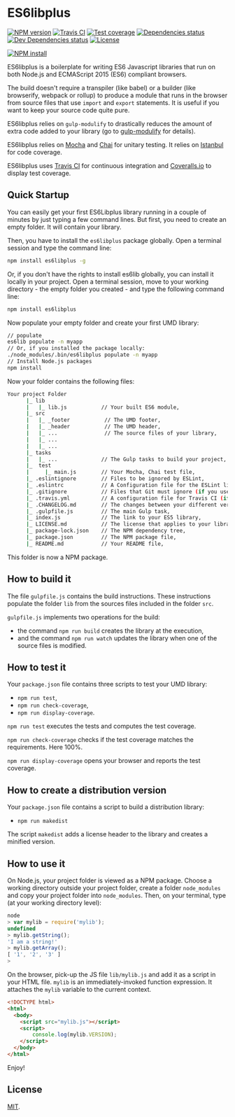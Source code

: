 # ES6libplus

[![NPM version][npm-image]][npm-url]
[![Travis CI][travis-image]][travis-url]
[![Test coverage][coveralls-image]][coveralls-url]
[![Dependencies status][dependencies-image]][dependencies-url]
[![Dev Dependencies status][devdependencies-image]][devdependencies-url]
[![License][license-image]](LICENSE.md)
<!--- [![node version][node-image]][node-url] -->

[![NPM install][npm-install-image]][npm-install-url]

ES6libplus is a boilerplate for writing ES6 Javascript libraries that run on both Node.js and ECMAScript 2015 (ES6) compliant browsers.

The build doesn't require a transpiler (like babel) or a builder (like browserify, webpack or rollup) to produce a module that runs in the browser from source files that use `import` and `export` statements. It is useful if you want to keep your source code quite pure.

ES6libplus relies on `gulp-modulify` to drastically reduces the amount of extra code added to your library (go to [gulp-modulify](https://www.npmjs.com/package/gulp-modulify) for details).

ES6libplus relies on [Mocha](https://mochajs.org) and [Chai](http://chaijs.com) for unitary testing. It relies on [Istanbul](https://gotwarlost.github.io/istanbul/) for code coverage.

ES6libplus uses [Travis CI](https://travis-ci.org) for continuous integration and [Coveralls.io](https://coveralls.io) to display test coverage.


## Quick Startup

You can easily get your first ES6Libplus library running in a couple of minutes by just typing a few command lines. But first, you need to create an empty folder. It will contain your library.

Then, you have to install the `es6libplus` package globally. Open a terminal session and type the command line:

```bash
npm install es6libplus -g
```

Or, if you don't have the rights to install es6lib globally, you can install it locally in your project. Open a terminal session, move to your working directory - the empty folder you created - and type the following command line:

```bash
npm install es6libplus
```

Now populate your empty folder and create your first UMD library:

```bash
// populate
es6lib populate -n myapp
// Or, if you installed the package locally:
./node_modules/.bin/es6libplus populate -n myapp
// Install Node.js packages
npm install
```

Now your folder contains the following files:

```bash
Your project Folder
      |_ lib
      |   |_ lib.js           // Your built ES6 module,
      |_ src
      |   |_ _footer           // The UMD footer,
      |   |_ _header           // The UMD header,
      |   |_ ...               // The source files of your library,
      |   |_ ...
      |   |_ ...
      |_ tasks
      |   |_ ...              // The Gulp tasks to build your project,
      |_  test
      |     |_ main.js        // Your Mocha, Chai test file,
      |_ .eslintignore        // Files to be ignored by ESLint,
      |_ .eslintrc            // A Configuration file for the ESLint linter tool (if you use it),
      |_ .gitignore           // Files that Git must ignore (if you use git),
      |_ .travis.yml          // A configuration file for Travis CI (if you use it),
      |_ .CHANGELOG.md        // The changes between your different versions,
      |_ .gulpfile.js         // The main Gulp task,
      |_ index.js             // The link to your ES5 library,
      |_ LICENSE.md           // The license that applies to your library (here MIT),
      |_ package-lock.json    // The NPM dependency tree,
      |_ package.json         // The NPM package file,
      |_ README.md            // Your README file,
```

This folder is now a NPM package.


## How to build it

The file `gulpfile.js` contains the build instructions. These instructions populate the folder `lib` from the sources files included in the folder `src`.

`gulpfile.js` implements two operations for the build:
  * the command `npm run build` creates the library at the execution,
  * and the command `npm run watch` updates the library when one of the source files is modified.


## How to test it

Your `package.json` file contains three scripts to test your UMD library:

  * `npm run test`,
  * `npm run check-coverage`,
  * `npm run display-coverage`.

`npm run test` executes the tests and computes the test coverage.

`npm run check-coverage` checks if the test coverage matches the requirements. Here 100%.

`npm run display-coverage` opens your browser and reports the test coverage.


## How to create a distribution version

Your `package.json` file contains a script to build a distribution library:

  * `npm run makedist`

The script `makedist` adds a license header to the library and creates a minified version.


## How to use it

On Node.js, your project folder is viewed as a NPM package. Choose a working directory outside your project folder, create a folder `node_modules` and copy your project folder into `node_modules`. Then, on your terminal, type (at your working directory level):

```js
node
> var mylib = require('mylib');
undefined
> mylib.getString();
'I am a string!'
> mylib.getArray();
[ '1', '2', '3' ]
>
```

On the browser, pick-up the JS file `lib/mylib.js` and add it as a script in your HTML file. `mylib` is an immediately-invoked function expression. It attaches the `mylib` variable to the current context.

```html
<!DOCTYPE html>
<html>
  <body>
    <script src="mylib.js"></script>
    <script>
    	console.log(mylib.VERSION);
    </script>
  </body>
</html>
```

Enjoy!

## License

[MIT](LICENSE.md).

<!--- URls -->

[npm-image]: https://img.shields.io/npm/v/@mobilabs/es6libplus.svg?style=flat-square
[npm-install-image]: https://nodei.co/npm/@mobilabs/es6libplus.png?compact=true
[node-image]: https://img.shields.io/badge/node.js-%3E=_0.10-green.svg?style=flat-square
[download-image]: https://img.shields.io/npm/dm/@mobilabs/es6libplus.svg?style=flat-square
[travis-image]: https://img.shields.io/travis/jclo/es6libplus.svg?style=flat-square
[coveralls-image]: https://img.shields.io/coveralls/jclo/es6libplus/master.svg?style=flat-square
[dependencies-image]: https://david-dm.org/jclo/es6libplus/status.svg?theme=shields.io
[devdependencies-image]: https://david-dm.org/jclo/es6libplus/dev-status.svg?theme=shields.io
[license-image]: https://img.shields.io/npm/l/@mobilabs/es6libplus.svg?style=flat-square

[npm-url]: https://www.npmjs.com/package/@mobilabs/es6libplus
[npm-install-url]: https://nodei.co/npm/@mobilabs/es6libplus
[node-url]: http://nodejs.org/download
[download-url]: https://www.npmjs.com/package/@mobilabs/es6libplus
[travis-url]: https://travis-ci.org/jclo/es6libplus
[coveralls-url]: https://coveralls.io/github/jclo/es6libplus?branch=master
[dependencies-url]: https://david-dm.org/jclo/es6libplus
[devdependencies-url]: https://david-dm.org/jclo/es6libplus?type=dev
[license-url]: http://opensource.org/licenses/MIT
